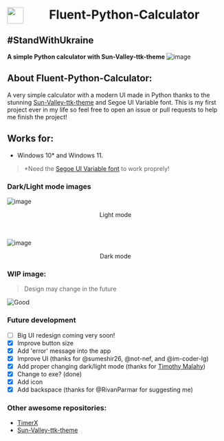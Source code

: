 <div align="center">
 
# Fluent-Python-Calculator <img align="left" src="https://github.com/HuyHung1408/Fluent-Python-Calculator/blob/main/Calculator.ico" height="38"></a> 
</div>

## #StandWithUkraine

**A simple Python calculator with Sun-Valley-ttk-theme**
![image](https://user-images.githubusercontent.com/86362423/157057525-10276250-3dbf-495a-933d-95e05ae09ae3.png)
  
## About Fluent-Python-Calculator:
  A very simple calculator with a modern UI made in Python thanks to the stunning [Sun-Valley-ttk-theme](https://github.com/rdbende/Sun-Valley-ttk-theme) and Segoe UI Variable font. This is my first project ever in my life so feel free to open an issue or pull requests to help me finish the project!

## Works for:
- Windows 10* and Windows 11.

>*Need the [Segoe UI Variable font](https://drive.google.com/uc?export=download&id=1sW6SDHGVdmw7fobYIJfxuZOzWq64oEqe) to work proprely!
 </div>

### Dark/Light mode images 

![image](https://user-images.githubusercontent.com/86362423/157058205-34c09d7b-291f-4d79-9bea-4349a9657d20.png)
<div align="center">
Light mode
</div>
<br>
<br>

![image](https://user-images.githubusercontent.com/86362423/157057995-9ad640f2-55b2-4ad9-b0b5-9ec5f66485b1.png)
<div align="center">
Dark mode
</div>

### WIP image:
>Design may change in the future

![Good](https://user-images.githubusercontent.com/86362423/161405860-4f660bfb-8d46-4c49-aa03-6aedd99a1ae0.png)

### Future development
 - [ ] Big UI redesign coming very soon!
 - [X] Improve button size
 - [X] Add 'error' message into the app
 - [X] Improve UI (thanks for @sumeshir26, @not-nef, and @im-coder-lg)
 - [X] Add proper changing dark/light mode (thanks for [Timothy Malahy](https://github.com/TimothyMalahy))
 - [X] Change to exe? (done)
 - [X] Add icon
 - [X] Add backspace (thanks for @RivanParmar for suggesting me) 
 
### Other awesome repositories:
- [TimerX](https://github.com/Futura-Py/TimerX)
- [Sun-Valley-ttk-theme](https://github.com/rdbende/Sun-Valley-ttk-theme)
